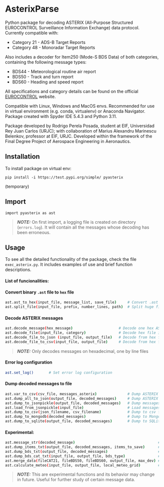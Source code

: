 # AsterixParse

[eurocontrol]: https://www.eurocontrol.int/asterix

Python package for decoding ASTERIX (All-Purpose Structured EUROCONTROL Surveillance Information Exchange) data protocol.  
Currently compatible with:
   - Category 21 - ADS-B Target Reports
   - Category 48 - Monoradar Target Reports
    
Also includes a decoder for Item250 (Mode-S BDS Data) of both categories, containing the following message types:
   - BDS44 - Meteorological routine air report
   - BDS50 - Track and turn report
   - BDS60 - Heading and speed report
    
All specifications and category details can be found on the official [EUROCONTROL][eurocontrol] website.
    
Compatible with Linux, Windows and MacOS envs. Recommended for use in virtual environment (e.g. conda, virtualenv) or Anaconda Navigator.  
Package created with Spyder IDE 5.4.3 and Python 3.11. 

Package developed by Rodrigo Perela Posada, student at EIF, Universidad Rey Juan Carlos (URJC); with collaboration of Marius Alexandru Marinescu Belenkov, professor at EIF, URJC. Developed within the framework of the Final Degree Project of Aerospace Engineering in Aeronautics.


## Installation

To install package on virtual env:

```pip install -i https://test.pypi.org/simple/ pyasterix```

(temporary)


## Import


```import pyasterix as ast```

> **_NOTE:_** On first import, a logging file is created on directory (`errors.log`). It will contain all the messages whose decoding has been erroneous.


## Usage


To see all the detailed functionality of the package, check the file `exec_asterix.py`. 
It includes examples of use and brief function descriptions.

#### List of funcionalities:


#### Convert binary `.ast` file to `hex` file

```bash
ast.ast_to_hex(input_file, message_list, save_file)     # Convert .ast data to hexadecimal
ast.split_file(input_file, prefix, number_lines, path)  # Split huge files into equal lines number files
```

#### Decode ASTERIX messages 

```bash
ast.decode_message(hex_message)                     # Decode one hex ASTERIX message   
ast.decode_file(input_file, category)               # Decode hex file into variable
ast.decode_file_to_json (input_file, output_file)   # Decode from hex file to JSON
ast.decode_file_to_csv(input_file, output_file)     # Decode from hex file to csv
```
> **_NOTE:_** Only decodes messages on hexadecimal, one by line files

#### Error log configuration

```bash
ast.set_log()       # Set error log configuration 
```

#### Dump decoded messages to file 

```bash
ast.var_to_csv(csv_file, messages_asterix)              # Dump ASTERIX messages list (var) to csv file
ast.dump_all_to_json(output_file, decoded_messages)     # Dump ASTERIX messages list (var) to JSON file 
ast.dump_to_jsonpickle(output_file, decoded_messages)   # Dump messages list (var type object) to json file 
ast.load_from_jsonpickle(input_file)                    # Load messages list (var type object) from json file
ast.dump_to_csv(json_filename, csv_filename)            # Dump to csv from JSON file (generated with ast.dump_all_to_json())
ast.dump_to_mongodb(decoded_messages)                   # Dump to MongoDB (requires MongoDB server)
ast.dump_to_sqlite(output_file, decoded_messages)       # Dump to SQLite database 
```

#### Experimental: 

```bash
ast.message_str(decoded_message)                                      # Save one message into human format on a variable  
ast.dump_items_txt(output_file, decoded_messages, items_to_save)      # Dump choosen items of message into txt file (CAT21)
ast.dump_bds_txt(output_file, decoded_messages)                       # Dump choosen items of message (only hex BDS) into txt file (CAT48)
ast.dump_bds_cat_txt(input_file, output_file, bds_type)               # Dump BDS category decoded data into txt file (from txt gen. w/ ast.dump_bds_txt())
ast.merge_data(fileCAT21, fileBDS50, fileBDS60, output_file, max_dev) # Merge on csv file CAT21 items with BDS50 and BDS60 decoded data
ast.calculate_meteo(input_file, output_file, local_meteo_grid)        # Calculate dataframe with ASTERIX and ERA5 meteo data
```
> **_NOTE:_** This are experimental functions and its behavior may change in future. Useful for further study of certain message data.




